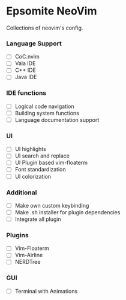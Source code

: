# Epsomite NeoVim 
  Collections of neovim's config. 

### Language Support
 - [ ] CoC.nvim 
 - [ ] Vala IDE
 - [ ] C++ IDE
 - [ ] Java IDE

### IDE functions

 - [ ] Logical code navigation
 - [ ] Building system functions
 - [ ] Language documentation support

### UI
 - [ ] UI highlights
 - [ ] UI search and replace 
 - [ ] UI Plugin based vim-floaterm
 - [ ] Font standardization
 - [ ] UI colorization 

### Additional
 - [ ] Make own custom keybinding
 - [ ] Make .sh installer for plugin dependencies
 - [ ] Integrate all plugin

### Plugins 
 - [ ] Vim-Floaterm
 - [ ] Vim-Airline
 - [ ] NERDTree

### GUI 
 - [ ] Terminal with Animations 
